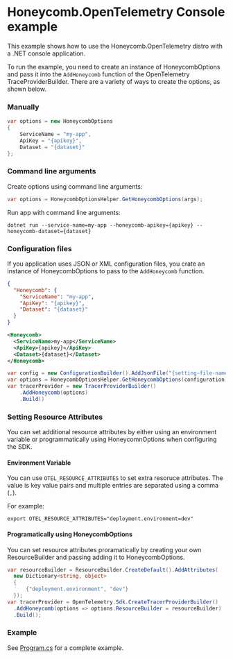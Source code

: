# Honeycomb.OpenTelemetry Console example

This example shows how to use the Honeycomb.OpenTelemetry distro with a .NET console application.

To run the example, you need to create an instance of HoneycombOptions and pass it into the `AddHoneycomb` function of the OpenTelemetry TraceProviderBuilder. There are a variety of ways to create the options, as shown below.

### Manually

```csharp
var options = new HoneycombOptions
{
    ServiceName = "my-app",
    ApiKey = "{apikey}",
    Dataset = "{dataset}"
};
```

### Command line arguments

Create options using command line arguments:

```csharp
var options = HoneycombOptionsHelper.GetHoneycombOptions(args);
```

Run app with command line arguments:

`dotnet run --service-name=my-app --honeycomb-apikey={apikey} --honeycomb-dataset={dataset}`

### Configuration files

If you application uses JSON or XML configuration files, you crate an instance of HoneycombOptions to pass to the `AddHoneycomb` function.

```json
{
  "Honeycomb": {
    "ServiceName": "my-app",
    "ApiKey": "{apikey}",
    "Dataset": "{dataset}"
  }
}
```

```xml
<Honeycomb>
  <ServiceName>my-app</ServiceName>
  <ApiKey>{apikey}</ApiKey>
  <Dataset>{dataset}</Dataset>
</Honeycomb>
```

```csharp
var config = new ConfigurationBuilder().AddJsonFile("{setting-file-name}").Build();
var options = HoneycombOptionsHelper.GetHoneycombOptions(configuration);
var tracerProvider = new TracerProviderBuilder()
    .AddHoneycomb(options)
    .Build()
```

### Setting Resource Attributes

You can set additional resource attributes by either using an environment variable or programmatically using HoneycomnOptions when configuring the SDK.

#### Environment Variable

You can use `OTEL_RESOURCE_ATTRIBUTES` to set extra resoruce attributes. The value is key value pairs and multiple entries are separated using a comma (`,`).

For example:

`export OTEL_RESOURCE_ATTRIBUTES="deployment.environment=dev"`

#### Programatically using HoneycombOptions

You can set resource attributes proramatically by creating your own ResourceBuilder and passing adding it to HoneycombOptions.

```csharp
var resourceBuilder = ResourceBuilder.CreateDefault().AddAttributes(
  new Dictionary<string, object>
  {
      {"deployment.environment", "dev"}
  });
var tracerProvider = OpenTelemetry.Sdk.CreateTracerProviderBuilder()
  .AddHoneycomb(options => options.ResourceBuilder = resourceBuilder)
  .Build();
```

### Example

See [Program.cs](Program.cs) for a complete example.
